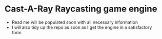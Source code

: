 # Cast-A-Ray Raycasting game engine
- Read me will be populated soon with all necessary information
- I will also tidy up the repo as soon as I get the engine in a satisfactory form
